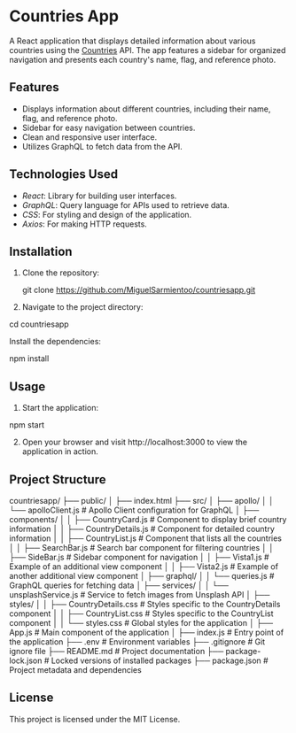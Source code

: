 # Countries App

A React application that displays detailed information about various countries using the [Countries](https://countries.trevorblades.com/) API. The app features a sidebar for organized navigation and presents each country's name, flag, and reference photo.

## Features

- Displays information about different countries, including their name, flag, and reference photo.
- Sidebar for easy navigation between countries.
- Clean and responsive user interface.
- Utilizes GraphQL to fetch data from the API.

## Technologies Used

- *React*: Library for building user interfaces.
- *GraphQL*: Query language for APIs used to retrieve data.
- *CSS*: For styling and design of the application.
- *Axios*: For making HTTP requests.

## Installation

1. Clone the repository:

   git clone https://github.com/MiguelSarmientoo/countriesapp.git

2. Navigate to the project directory:

  cd countriesapp
  
Install the dependencies:

  npm install
  
## Usage

1. Start the application:
  
  npm start

2. Open your browser and visit http://localhost:3000 to view the application in action.

## Project Structure

countriesapp/
├── public/
│   ├── index.html
├── src/
│   ├── apollo/
│   │   └── apolloClient.js            # Apollo Client configuration for GraphQL
│   ├── components/
│   │   ├── CountryCard.js             # Component to display brief country information
│   │   ├── CountryDetails.js          # Component for detailed country information
│   │   ├── CountryList.js             # Component that lists all the countries
│   │   ├── SearchBar.js               # Search bar component for filtering countries
│   │   ├── SideBar.js                 # Sidebar component for navigation
│   │   ├── Vista1.js                  # Example of an additional view component
│   │   ├── Vista2.js                  # Example of another additional view component
│   ├── graphql/
│   │   └── queries.js                 # GraphQL queries for fetching data
│   ├── services/
│   │   └── unsplashService.js         # Service to fetch images from Unsplash API
│   ├── styles/
│   │   ├── CountryDetails.css         # Styles specific to the CountryDetails component
│   │   ├── CountryList.css            # Styles specific to the CountryList component
│   │   └── styles.css                 # Global styles for the application
│   ├── App.js                         # Main component of the application
│   ├── index.js                       # Entry point of the application
├── .env                               # Environment variables
├── .gitignore                         # Git ignore file
├── README.md                          # Project documentation
├── package-lock.json                  # Locked versions of installed packages
├── package.json                       # Project metadata and dependencies

## License

This project is licensed under the MIT License.
